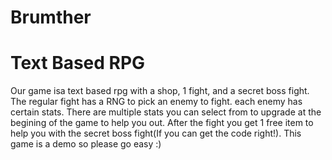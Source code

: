 # Brumther
<h1>Text Based RPG</h1>
<p>Our game isa text based rpg with a shop, 1 fight, and a secret boss fight. The regular fight has a RNG to pick an enemy to fight. each enemy has certain stats. There are multiple stats you can select from to upgrade at the begining of the game to help you out. After the fight you get 1 free item to help you with the secret boss fight(If you can get the code right!). This game is a demo so please go easy :)</p>
